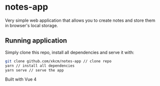 # notes-app
Very simple web application that allows you to create notes and store them in browser's local storage.
## Running application
Simply clone this repo, install all dependencies and serve it with:
```sh
git clone github.com/xkcm/notes-app // clone repo
yarn // install all dependencies
yarn serve // serve the app
```

Built with Vue 4
